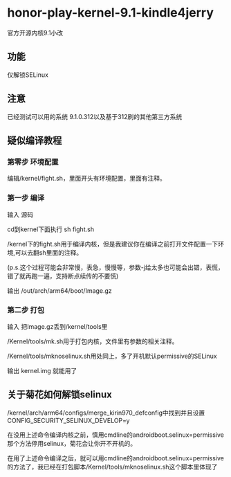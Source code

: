 # honor-play-kernel-9.1-kindle4jerry
官方开源内核9.1小改
## 功能
仅解锁SELinux  
## 注意
已经测试可以用的系统 9.1.0.312以及基于312刷的其他第三方系统  
## 疑似编译教程
### 第零步 环境配置
编辑/kernel/fight.sh，里面开头有环境配置，里面有注释。
### 第一步 编译
输入 源码

cd到kernel下面执行 sh fight.sh

/kernel下的fight.sh用于编译内核，但是我建议你在编译之前打开文件配置一下环境,可以去翻sh里面的注释。

(p.s.这个过程可能会非常慢，表急，慢慢等，参数-j给太多也可能会出错，表慌，错了就再跑一遍，支持断点续传的不要慌)

输出 /out/arch/arm64/boot/Image.gz
### 第二步 打包
输入 把Image.gz丢到/kernel/tools里

/Kernel/tools/mk.sh用于打包内核，文件里有参数的相关注释。

/Kernel/tools/mknoselinux.sh用处同上，多了开机默认permissive的SELinux

输出 kernel.img 就能用了
## 关于菊花如何解锁selinux
/kernel/arch/arm64/configs/merge_kirin970_defconfig中找到并且设置CONFIG_SECURITY_SELINUX_DEVELOP=y

在没用上述命令编译内核之前，慎用cmdline的androidboot.selinux=permissive那个方法停用selinux，菊花会让你开不开机的。

在用了上述命令编译之后，就可以用cmdline的androidboot.selinux=permissive的方法了，我已经在打包脚本/Kernel/tools/mknoselinux.sh这个脚本里体现了
